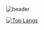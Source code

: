 ![header](https://capsule-render.vercel.app/api?type=soft&color=auto&height=150&section=header&text=SungminChoi&fontSize=70&animation=twinkling)


[![Top Langs](https://github-readme-stats.vercel.app/api/top-langs/?username=choisony)](https://github.com/choisony/github-readme-stats)
